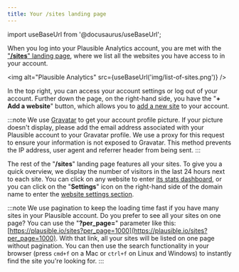 ```yaml
---
title: Your /sites landing page
---
```


import useBaseUrl from '@docusaurus/useBaseUrl';

When you log into your Plausible Analytics account, you are met with the ["**/sites**" landing page](https://plausible.io/sites), where we list all the websites you have access to in your account.

<img alt="Plausible Analytics" src={useBaseUrl('img/list-of-sites.png')} />

In the top right, you can access your account settings or log out of your account. Further down the page, on the right-hand side, you have the "**+ Add a website**" button, which allows you to [add a new site](add-website.md) to your account.

:::note
We use [Gravatar](https://gravatar.com) to get your account profile picture. If your picture doesn't display, please add the email address associated with your Plausible account to your Gravatar profile. We use a proxy for this request to ensure your information is not exposed to Gravatar. This method prevents the IP address, user agent and referrer header from being sent.
:::

The rest of the "**/sites**" landing page features all your sites. To give you a quick overview, we display the number of visitors in the last 24 hours next to each site. You can click on any website to enter [its stats dashboard](guided-tour.md), or you can click on the "**Settings**" icon on the right-hand side of the domain name to enter the [website settings section](website-settings.md).

:::note
We use pagination to keep the loading time fast if you have many sites in your Plausible account. Do you prefer to see all your sites on one page? You can use the "**?per_page=**" parameter like this: [https://plausible.io/sites?per_page=1000](https://plausible.io/sites?per_page=1000). With that link, all your sites will be listed on one page without pagination. You can then use the search functionality in your browser (press `cmd+f` on a Mac or `ctrl+f` on Linux and Windows) to instantly find the site you're looking for.
:::
